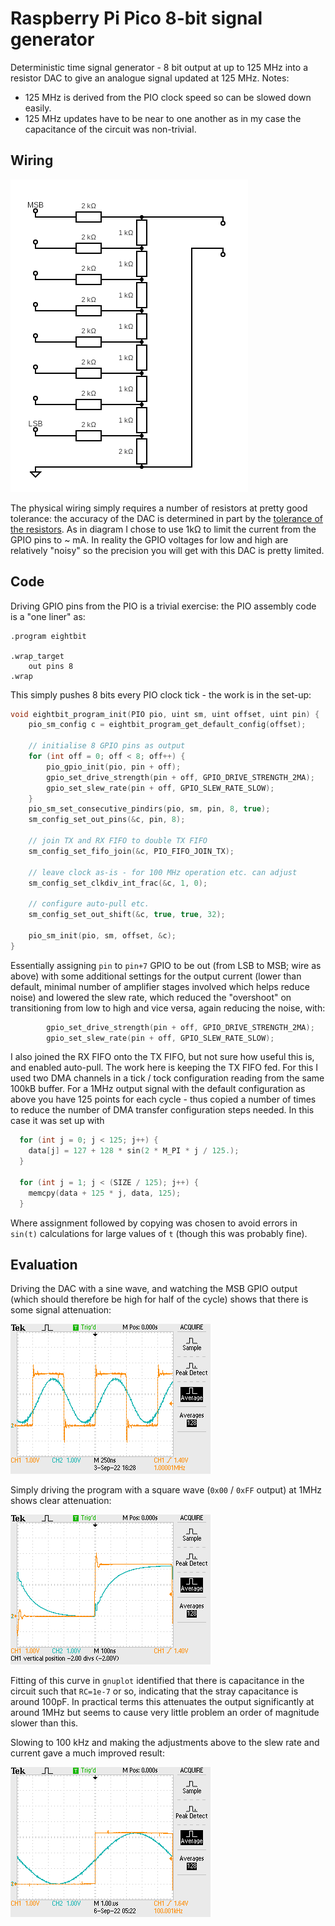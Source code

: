 # Raspberry Pi Pico 8-bit signal generator

Deterministic time signal generator - 8 bit output at up to 125 MHz into a resistor DAC to give an analogue signal updated at 125 MHz. Notes:

- 125 MHz is derived from the PIO clock speed so can be slowed down easily.
- 125 MHz updates have to be near to one another as in my case the capacitance of the circuit was non-trivial.

## Wiring

![R-2R Ladder](./r-2r-dac.png)

The physical wiring simply requires a number of resistors at pretty good tolerance: the accuracy of the DAC is determined in part by the [tolerance of the resistors](https://en.wikipedia.org/wiki/Resistor_ladder). As in diagram I chose to use 1kΩ to limit the current from the GPIO pins to ~ mA. In reality the GPIO voltages for low and high are relatively "noisy" so the precision you will get with this DAC is pretty limited.

## Code

Driving GPIO pins from the PIO is a trivial exercise: the PIO assembly code is a "one liner" as:

```
.program eightbit

.wrap_target
    out pins 8
.wrap
```

This simply pushes 8 bits every PIO clock tick - the work is in the set-up:

```C
void eightbit_program_init(PIO pio, uint sm, uint offset, uint pin) {
    pio_sm_config c = eightbit_program_get_default_config(offset);

    // initialise 8 GPIO pins as output
    for (int off = 0; off < 8; off++) {
        pio_gpio_init(pio, pin + off);
        gpio_set_drive_strength(pin + off, GPIO_DRIVE_STRENGTH_2MA);
        gpio_set_slew_rate(pin + off, GPIO_SLEW_RATE_SLOW);
    }
    pio_sm_set_consecutive_pindirs(pio, sm, pin, 8, true);
    sm_config_set_out_pins(&c, pin, 8);

    // join TX and RX FIFO to double TX FIFO
    sm_config_set_fifo_join(&c, PIO_FIFO_JOIN_TX);

    // leave clock as-is - for 100 MHz operation etc. can adjust
    sm_config_set_clkdiv_int_frac(&c, 1, 0);

    // configure auto-pull etc.
    sm_config_set_out_shift(&c, true, true, 32);

    pio_sm_init(pio, sm, offset, &c);
}
```

Essentially assigning `pin` to `pin+7` GPIO to be out (from LSB to MSB; wire as above) with some additional settings for the output current (lower than default, minimal number of amplifier stages involved which helps reduce noise) and lowered the slew rate, which reduced the "overshoot" on transitioning from low to high and vice versa, again reducing the noise, with:

```C
        gpio_set_drive_strength(pin + off, GPIO_DRIVE_STRENGTH_2MA);
        gpio_set_slew_rate(pin + off, GPIO_SLEW_RATE_SLOW);
```

I also joined the RX FIFO onto the TX FIFO, but not sure how useful this is, and enabled auto-pull. The work here is keeping the TX FIFO fed. For this I used two DMA channels in a tick / tock configuration reading from the same 100kB buffer. For a 1MHz output signal with the default configuration as above you have 125 points for each cycle - thus copied a number of times to reduce the number of DMA transfer configuration steps needed. In this case it was set up with

```C
  for (int j = 0; j < 125; j++) {
    data[j] = 127 + 128 * sin(2 * M_PI * j / 125.);
  }

  for (int j = 1; j < (SIZE / 125); j++) {
    memcpy(data + 125 * j, data, 125);
  }
```

Where assignment followed by copying was chosen to avoid errors in `sin(t)` calculations for large values of `t` (though this was probably fine).

## Evaluation

Driving the DAC with a sine wave, and watching the MSB GPIO output (which should therefore be high for half of the cycle) shows that there is some signal attenuation:

![Oscilloscope output sine wave](./F0057TEK.png)

Simply driving the program with a square wave (`0x00` / `0xFF` output) at 1MHz shows clear attenuation:

![Oscilloscope output square wave](./F0051TEK.png)

Fitting of this curve in `gnuplot` identified that there is capacitance in the circuit such that `RC=1e-7` or so, indicating that the stray capacitance is around 100pF. In practical terms this attenuates the output significantly at around 1MHz but seems to cause very little problem an order of magnitude slower than this.

Slowing to 100 kHz and making the adjustments above to the slew rate and current gave a much improved result:

![Oscilloscope sine wave](./F0062TEK.png)
